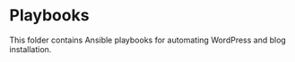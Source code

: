 # Playbooks  
This folder contains Ansible playbooks for automating WordPress and blog installation.
